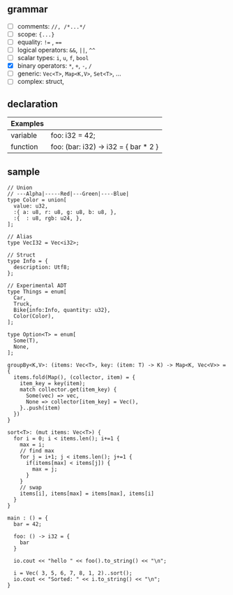 ## grammar

- [ ] comments: `//, /*...*/`
- [ ] scope: `{...}`
- [ ] equality: `!=` , `==`
- [ ] logical operators: `&&`, `||`, `^^`
- [ ] scalar types: `i`, `u`, `f`, `bool`
- [x] binary operators: `*`, `+`, `-`, `/`
- [ ] generic: `Vec<T>`, `Map<K,V>`, `Set<T>`, ...
- [ ] complex: struct,

## declaration

| Examples |                                      |
| -------- | ------------------------------------ |
| variable | foo: i32 = 42;                       |
| function | foo: (bar: i32) -> i32 = { bar * 2 } |

## sample

```io
// Union
// ---Alpha|-----Red|---Green|----Blue|
type Color = union[
  value: u32,
  :{ a: u8, r: u8, g: u8, b: u8, },
  :{  : u8, rgb: u24, },
];

// Alias
type VecI32 = Vec<i32>;

// Struct
type Info = {  
  description: Utf8;
};

// Experimental ADT 
type Things = enum[
  Car,
  Truck,
  Bike{info:Info, quantity: u32},
  Color(Color),  
];

type Option<T> = enum[
  Some(T),
  None,
];

groupBy<K,V>: (items: Vec<T>, key: (item: T) -> K) -> Map<K, Vec<V>> = {
  items.fold(Map(), (collector, item) = {
    item_key = key(item);
    match collector.get(item_key) {
      Some(vec) => vec,              
      None => collector[item_key] = Vec(),
    }..push(item)
  })
}

sort<T>: (mut items: Vec<T>) {
  for i = 0; i < items.len(); i+=1 {
    max = i;
    // find max
    for j = i+1; j < items.len(); j+=1 {
      if(items[max] < items[j]) {
        max = j;
      }
    }
    // swap
    items[i], items[max] = items[max], items[i]
  }
}

main : () = {
  bar = 42;

  foo: () -> i32 = {
    bar
  }

  io.cout << "hello " << foo().to_string() << "\n";

  i = Vec( 3, 5, 6, 7, 8, 1, 2)..sort();
  io.cout << "Sorted: " << i.to_string() << "\n";
}
```
